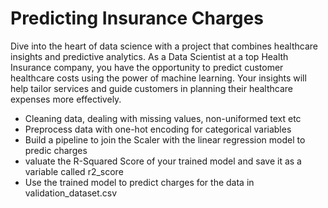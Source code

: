 # Predicting Insurance Charges
Dive into the heart of data science with a project that combines healthcare insights and predictive analytics. As a Data Scientist at a top Health Insurance company, you have the opportunity to predict customer healthcare costs using the power of machine learning. Your insights will help tailor services and guide customers in planning their healthcare expenses more effectively.
- Cleaning data, dealing with missing values, non-uniformed text etc
- Preprocess data with one-hot encoding for categorical variables
- Build a pipeline to join the Scaler with the linear regression model to predic charges
- valuate the R-Squared Score of your trained model and save it as a variable called r2_score
- Use the trained model to predict charges for the data in validation_dataset.csv
